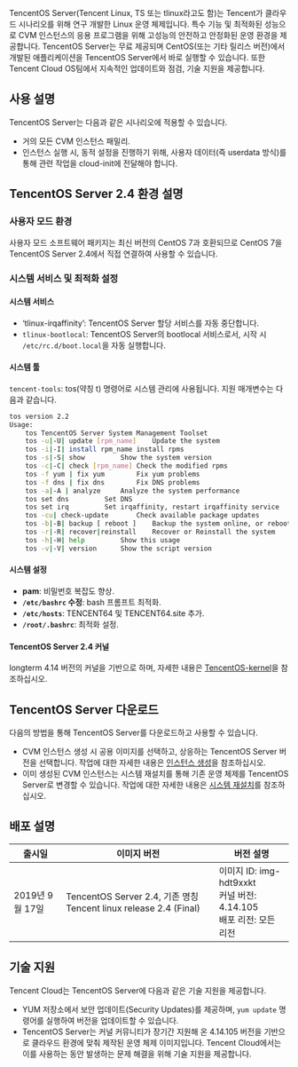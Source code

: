 TencentOS Server(Tencent Linux, TS 또는 tlinux라고도 함)는 Tencent가 클라우드 시나리오를 위해 연구 개발한 Linux 운영 체제입니다. 특수 기능 및 최적화된 성능으로 CVM 인스턴스의 응용 프로그램을 위해 고성능의 안전하고 안정화된 운영 환경을 제공합니다. TencentOS Server는 무료 제공되며 CentOS(또는 기타 릴리스 버전)에서 개발된 애플리케이션을 TencentOS Server에서 바로 실행할 수 있습니다. 또한 Tencent Cloud OS팀에서 지속적인 업데이트와 점검, 기술 지원을 제공합니다.

## 사용 설명

TencentOS Server는 다음과 같은 시나리오에 적용할 수 있습니다.

- 거의 모든 CVM 인스턴스 패밀리.
- 인스턴스 실행 시, 동적 설정을 진행하기 위해, 사용자 데이터(즉 userdata 방식)를 통해 관련 작업을 cloud-init에 전달해야 합니다.

## TencentOS Server 2.4 환경 설명

### 사용자 모드 환경

사용자 모드 소프트웨어 패키지는 최신 버전의 CentOS 7과 호환되므로 CentOS 7을 TencentOS Server 2.4에서 직접 연결하여 사용할 수 있습니다.

### 시스템 서비스 및 최적화 설정

#### 시스템 서비스

- ‘tlinux-irqaffinity’: TencentOS Server 할당 서비스를 자동 중단합니다.
- `tlinux-bootlocal`: TencentOS Server의 bootlocal 서비스로서, 시작 시 `/etc/rc.d/boot.local`을 자동 실행합니다.

#### 시스템 툴

`tencent-tools`: tos(약칭 t) 명령어로 시스템 관리에 사용됩니다. 지원 매개변수는 다음과 같습니다.

```bash
tos version 2.2
Usage:
	tos TencentOS Server System Management Toolset
	tos -u|-U| update [rpm_name]	Update the system 
	tos -i|-I| install rpm_name	install rpms
	tos -s|-S| show			Show the system version
	tos -c|-C| check [rpm_name]	Check the modified rpms
	tos -f yum | fix yum		Fix yum problems
	tos -f dns | fix dns		Fix DNS problems
	tos -a|-A | analyze		Analyze the system performance 
	tos set dns			Set DNS
	tos set irq			Set irqaffinity, restart irqaffinity service
	tos -cu| check-update		Check available package updates
	tos -b|-B| backup [ reboot ]	Backup the system online, or reboot to backup 
	tos -r|-R| recover|reinstall	Recover or Reinstall the system
	tos -h|-H| help			Show this usage
	tos -v|-V| version		Show the script version
```

#### 시스템 설정

- **pam**: 비밀번호 복잡도 향상.
- **`/etc/bashrc` 수정**: bash 프롬프트 최적화.
- **`/etc/hosts`**: TENCENT64 및 TENCENT64.site 추가.
- **`/root/.bashrc`**: 최적화 설정.

#### TencentOS Server 2.4 커널

longterm 4.14 버전의 커널을 기반으로 하며, 자세한 내용은 [TencentOS-kernel](https://github.com/Tencent/TencentOS-kernel)을 참조하십시오.


## TencentOS Server 다운로드

다음의 방법을 통해 TencentOS Server를 다운로드하고 사용할 수 있습니다.

- CVM 인스턴스 생성 시 공용 이미지를 선택하고, 상응하는 TencentOS Server 버전을 선택합니다.
  작업에 대한 자세한 내용은 [인스턴스 생성](https://intl.cloud.tencent.com/document/product/213/4855)을 참조하십시오.
- 이미 생성된 CVM 인스턴스는 시스템 재설치를 통해 기존 운영 체제를 TencentOS Server로 변경할 수 있습니다.
  작업에 대한 자세한 내용은 [시스템 재설치](https://intl.cloud.tencent.com/document/product/213/4933)를 참조하십시오.

## 배포 설명

| 출시일      | 이미지 버전                                                     | 버전 설명                                                     |
| ------------- | ------------------------------------------------------------ | ------------------------------------------------------------ |
| 2019년 9월 17일 | TencentOS Server 2.4, 기존 명칭 Tencent linux release 2.4 (Final) | 이미지 ID: img-hdt9xxkt<br>커널 버전: 4.14.105<br>배포 리전: 모든 리전 |


## 기술 지원

Tencent Cloud는 TencentOS Server에 다음과 같은 기술 지원을 제공합니다.

- YUM 저장소에서 보안 업데이트(Security Updates)를 제공하며, `yum update` 명령어를 실행하여 버전을 업데이트할 수 있습니다.
- TencentOS Server는 커널 커뮤니티가 장기간 지원해 온 4.14.105 버전을 기반으로 클라우드 환경에 맞춰 제작된 운영 체제 이미지입니다. Tencent Cloud에서는 이를 사용하는 동안 발생하는 문제 해결을 위해 기술 지원을 제공합니다.
